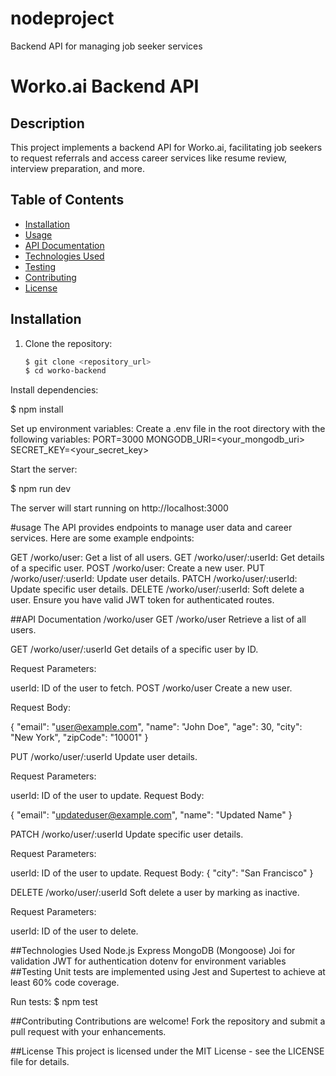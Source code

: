 # nodeproject
Backend API for managing job seeker services

# Worko.ai Backend API

## Description

This project implements a backend API for Worko.ai, facilitating job seekers to request referrals and access career services like resume review, interview preparation, and more.

## Table of Contents

- [Installation](#installation)
- [Usage](#usage)
- [API Documentation](#api-documentation)
- [Technologies Used](#technologies-used)
- [Testing](#testing)
- [Contributing](#contributing)
- [License](#license)

## Installation

1. Clone the repository:

   ```bash
   $ git clone <repository_url>
   $ cd worko-backend

Install dependencies:

$ npm install

Set up environment variables:
Create a .env file in the root directory with the following variables:
PORT=3000
MONGODB_URI=<your_mongodb_uri>
SECRET_KEY=<your_secret_key>

Start the server:

$ npm run dev

The server will start running on http://localhost:3000

#usage
The API provides endpoints to manage user data and career services. Here are some example endpoints:

GET /worko/user: Get a list of all users.
GET /worko/user/:userId: Get details of a specific user.
POST /worko/user: Create a new user.
PUT /worko/user/:userId: Update user details.
PATCH /worko/user/:userId: Update specific user details.
DELETE /worko/user/:userId: Soft delete a user.
Ensure you have valid JWT token for authenticated routes.

##API Documentation
/worko/user
GET /worko/user
Retrieve a list of all users.

GET /worko/user/:userId
Get details of a specific user by ID.

Request Parameters:

userId: ID of the user to fetch.
POST /worko/user
Create a new user.

Request Body:

{
  "email": "user@example.com",
  "name": "John Doe",
  "age": 30,
  "city": "New York",
  "zipCode": "10001"
}

PUT /worko/user/:userId
Update user details.

Request Parameters:

userId: ID of the user to update.
Request Body:

{
  "email": "updateduser@example.com",
  "name": "Updated Name"
}

PATCH /worko/user/:userId
Update specific user details.

Request Parameters:

userId: ID of the user to update.
Request Body:
{
  "city": "San Francisco"
}


DELETE /worko/user/:userId
Soft delete a user by marking as inactive.

Request Parameters:

userId: ID of the user to delete.

##Technologies Used
Node.js
Express
MongoDB (Mongoose)
Joi for validation
JWT for authentication
dotenv for environment variables
##Testing
Unit tests are implemented using Jest and Supertest to achieve at least 60% code coverage.

Run tests:
$ npm test

##Contributing
Contributions are welcome! Fork the repository and submit a pull request with your enhancements.


##License
This project is licensed under the MIT License - see the LICENSE file for details.
